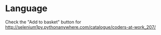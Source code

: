 # Language
Check the "Add to basket" button for http://selenium1py.pythonanywhere.com/catalogue/coders-at-work_207/
